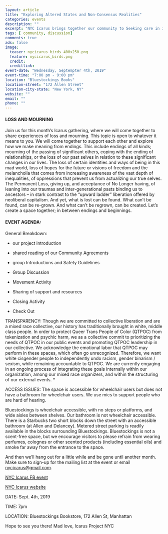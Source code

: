```yaml
---
layout: article
title: "Exploring Altered States and Non-Consensus Realities"
categories: events
description: ""
excerpt: "NYC Icarus brings together our community to Seeking care in institutional settings"
tags: [ community, discussion]
comments: true
ads: false
image:
  teaser: nycicarus_birds_400x250.png
  feature: nycicarus_birds.png
  credit: 
  creditlink: 
event-date: "Wednesday, Septempter 4th, 2019"
event-time: "7:00 pm - 9:00 pm"
location: "Bluestockings Books"
location-street: "172 Allen Street"
location-city-state: "New York, NY"
website: ""
email: ""
phone: ""
---
```


#### LOSS AND  MOURNING



Join us for this month’s Icarus gathering, where we will come together to share experiences of loss and mourning. This topic is open to whatever it means to you. We will come together to support each other and explore how we make meaning from endings. This include endings of all kinds; mourning of the passing of significant others, coping with the ending of relationships, or the loss of our past selves in relation to these significant changes in our lives. The loss of certain identities and ways of being in this mad world, loss of hopes for the future or visions of freedom and the melancholia that comes from increasing awareness of the vast depth of inequalities, of oppressions that prevent us from actualizing our true selves. The Permanent Loss, giving up, and acceptance of No Longer having, of leaning into our traumas and inter-generational pasts binding us to ancestors – in stark contrast to the “upward ladder” liberation offered by neoliberal capitalism. And yet, what is lost can be found. What can’t be found, can be re-grown. And what can’t be regrown, can be created. Let’s create a space together; in between endings and beginnings.
#### EVENT AGENDA:

General Breakdown:

* our project introduction

* shared reading of our Community Agreements

* group Introductions and Safety Guidelines

* Group Discussion

* Movement Activity

* Sharing of support and resources

* Closing Activity

* Check Out


TRANSPARENCY:
Though we are committed to collective liberation and are a mixed race collective, our history has traditionally brought in white, middle class people. In order to protect Queer Trans People of Color (QTPOC) from tokenization and psychic harm, we as a collective commit to prioritizing the needs of QTPOC in our public events and promoting QTPOC leadership in our collective. We acknowledge the emotional labor that QTPOC may perform in these spaces, which often go unrecognized. Therefore, we want white cisgender people to independently undo racism, gender binarism / sexism, while remaining accountable to QTPOC. We are currently engaging in an ongoing process of integrating these goals internally within our organization, among our mixed race organizers, and within the structuring of our external events. *

ACCESS ISSUES: The space is accessible for wheelchair users but does not have a bathroom for wheelchair users. We use mics to support people who are hard of hearing.

Bluestockings is wheelchair accessible, with no steps or platforms, and wide aisles between shelves. Our bathroom is not wheelchair accessible. There is a Starbucks two short blocks down the street with an accessible bathroom (at Allen and Delancey). Metered street parking is readily available in the blocks surrounding Bluestockings. Bluestockings is not a scent-free space, but we encourage visitors to please refrain from wearing perfumes, colognes or other scented products (including essential oils) and smoke far away from the entrance to the space.

And then we’ll hang out for a little while and be gone until another month. Make sure to sign-up for the mailing list at the event or email nycicarus@gmail.com.

[NYC Icarus FB event](https://www.facebook.com/events/1055263221324032/)

[NYC Icarus website](http://nycicarus.org/)


DATE: Sept. 4th, 2019

TIME: 7pm

LOCATION: Bluestockings Bookstore, 172 Allen St, Manhattan

Hope to see you there!
Mad love, Icarus Project NYC
